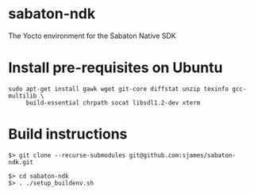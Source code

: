 # sabaton-ndk
The Yocto environment for the Sabaton Native SDK

# Install pre-requisites on Ubuntu
```
sudo apt-get install gawk wget git-core diffstat unzip texinfo gcc-multilib \
     build-essential chrpath socat libsdl1.2-dev xterm
```
# Build instructions
``` 
$> git clone --recurse-submodules git@github.com:sjames/sabaton-ndk.git
```
```
$> cd sabaton-ndk
$> . ./setup_buildenv.sh
```




